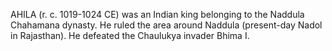 AHILA (r. c. 1019-1024 CE) was an Indian king belonging to the Naddula Chahamana dynasty. He ruled the area around Naddula (present-day Nadol in Rajasthan). He defeated the Chaulukya invader Bhima I.
